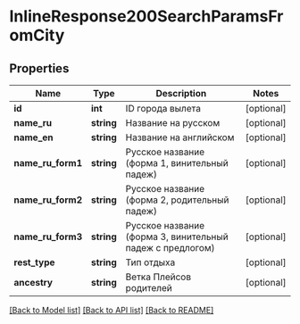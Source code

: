 # InlineResponse200SearchParamsFromCity

## Properties
Name | Type | Description | Notes
------------ | ------------- | ------------- | -------------
**id** | **int** | ID города вылета | [optional] 
**name_ru** | **string** | Название на русском | [optional] 
**name_en** | **string** | Название на английском | [optional] 
**name_ru_form1** | **string** | Русское название (форма 1, винительный падеж) | [optional] 
**name_ru_form2** | **string** | Русское название (форма 2, родительный падеж) | [optional] 
**name_ru_form3** | **string** | Русское название (форма 3, винительный падеж с предлогом) | [optional] 
**rest_type** | **string** | Тип отдыха | [optional] 
**ancestry** | **string** | Ветка Плейсов родителей | [optional] 

[[Back to Model list]](../../README.md#documentation-for-models) [[Back to API list]](../../README.md#documentation-for-api-endpoints) [[Back to README]](../../README.md)

